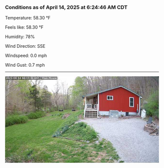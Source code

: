 ### Conditions as of April 14, 2025 at 6:24:46 AM CDT 

Temperature: 58.30 &deg;F

Feels like: 58.30 &deg;F

Humidity: 78%

Wind Direction: SSE

Windspeed: 0.0 mph

Wind Gust: 0.7 mph

---

<img src="./images/latest.jpeg"/>

